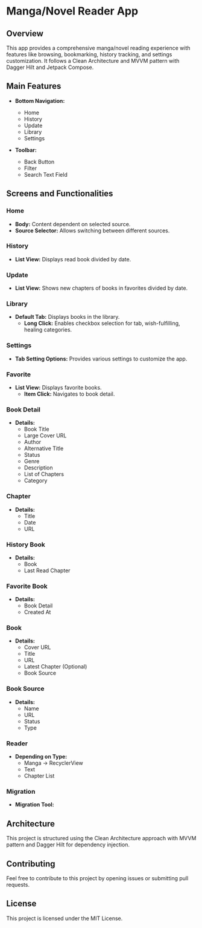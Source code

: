 # Manga/Novel Reader App

## Overview

This app provides a comprehensive manga/novel reading experience with features like browsing, bookmarking, history tracking, and settings customization. It follows a Clean Architecture and MVVM pattern with Dagger Hilt and Jetpack Compose.

## Main Features

- **Bottom Navigation:** 
  - Home
  - History
  - Update
  - Library
  - Settings

- **Toolbar:**
  - Back Button
  - Filter
  - Search Text Field

## Screens and Functionalities

### Home
- **Body:** Content dependent on selected source.
- **Source Selector:** Allows switching between different sources.

### History
- **List View:** Displays read book divided by date.

### Update
- **List View:** Shows new chapters of books in favorites divided by date.

### Library
- **Default Tab:** Displays books in the library.
  - **Long Click:** Enables checkbox selection for tab, wish-fulfilling, healing categories.

### Settings
- **Tab Setting Options:** Provides various settings to customize the app.

### Favorite
- **List View:** Displays favorite books.
  - **Item Click:** Navigates to book detail.

### Book Detail
- **Details:**
  - Book Title
  - Large Cover URL
  - Author
  - Alternative Title
  - Status
  - Genre
  - Description
  - List of Chapters
  - Category

### Chapter
- **Details:**
  - Title
  - Date
  - URL

### History Book
- **Details:**
  - Book
  - Last Read Chapter

### Favorite Book
- **Details:**
  - Book Detail
  - Created At

### Book
- **Details:**
  - Cover URL
  - Title
  - URL
  - Latest Chapter (Optional)
  - Book Source

### Book Source
- **Details:**
  - Name
  - URL
  - Status
  - Type

### Reader
- **Depending on Type:**
  - Manga -> RecyclerView
  - Text
  - Chapter List

### Migration
- **Migration Tool:** 

## Architecture
This project is structured using the Clean Architecture approach with MVVM pattern and Dagger Hilt for dependency injection.

## Contributing
Feel free to contribute to this project by opening issues or submitting pull requests.

## License
This project is licensed under the MIT License.
